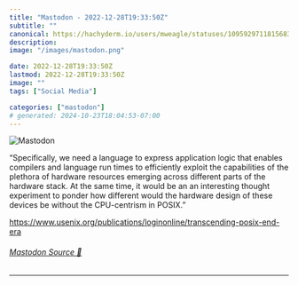 ```yaml
---
title: "Mastodon - 2022-12-28T19:33:50Z"
subtitle: ""
canonical: https://hachyderm.io/users/mweagle/statuses/109592971181568397
description:
image: "/images/mastodon.png"

date: 2022-12-28T19:33:50Z
lastmod: 2022-12-28T19:33:50Z
image: ""
tags: ["Social Media"]

categories: ["mastodon"]
# generated: 2024-10-23T18:04:53-07:00
---
```

![Mastodon](/images/mastodon.png)

<p>“Specifically, we need a language to express application logic that enables compilers and language run times to efficiently exploit the capabilities of the plethora of hardware resources emerging across different parts of the hardware stack. At the same time, it would be an an interesting thought experiment to ponder how different would the hardware design of these devices be without the CPU-centrism in POSIX.”</p><p><a href="https://www.usenix.org/publications/loginonline/transcending-posix-end-era" target="_blank" rel="nofollow noopener noreferrer" translate="no"><span class="invisible">https://www.</span><span class="ellipsis">usenix.org/publications/logino</span><span class="invisible">nline/transcending-posix-end-era</span></a></p>


###### [Mastodon Source 🐘](https://hachyderm.io/@mweagle/109592971181568397)

___
